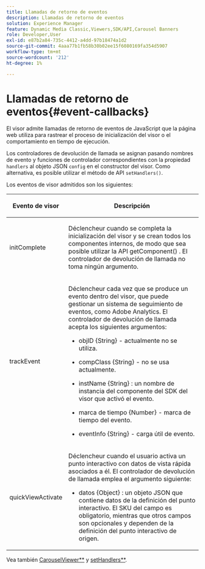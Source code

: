 ```yaml
---
title: Llamadas de retorno de eventos
description: Llamadas de retorno de eventos
solution: Experience Manager
feature: Dynamic Media Classic,Viewers,SDK/API,Carousel Banners
role: Developer,User
exl-id: e87b2a84-735c-4412-a4dd-97b18474a1d2
source-git-commit: 4aaa77b1fb58b30b02ee15f6080169fa354d5907
workflow-type: tm+mt
source-wordcount: '212'
ht-degree: 1%

---
```


# Llamadas de retorno de eventos{#event-callbacks}

El visor admite llamadas de retorno de eventos de JavaScript que la página web utiliza para rastrear el proceso de inicialización del visor o el comportamiento en tiempo de ejecución.

Los controladores de devolución de llamada se asignan pasando nombres de evento y funciones de controlador correspondientes con la propiedad `handlers` al objeto JSON `config` en el constructor del visor. Como alternativa, es posible utilizar el método de API `setHandlers()`.

Los eventos de visor admitidos son los siguientes:

<table id="table_D4A2035B65B140F882F550B711BD3160"> 
 <thead> 
  <tr> 
   <th colname="col1" class="entry"> <p>Evento de visor </p> </th> 
   <th colname="col2" class="entry"> <p>Descripción </p> </th> 
  </tr> 
 </thead>
 <tbody> 
  <tr> 
   <td colname="col1"> <p> <span class="codeph"> initComplete </span> </p> </td> 
   <td colname="col2"> <p>Déclencheur cuando se completa la inicialización del visor y se crean todos los componentes internos, de modo que sea posible utilizar la API <span class="codeph"> getComponent() </span>. El controlador de devolución de llamada no toma ningún argumento. </p> </td> 
  </tr> 
  <tr> 
   <td colname="col1"> <p> <span class="codeph"> trackEvent </span> </p> </td> 
   <td colname="col2"> <p> Déclencheur cada vez que se produce un evento dentro del visor, que puede gestionar un sistema de seguimiento de eventos, como Adobe Analytics. El controlador de devolución de llamada acepta los siguientes argumentos: </p> <p> 
     <ul id="ul_8A5F409E32E94063AE8D3AB158A0E13D"> 
      <li id="li_1311D5DDD4454FBC9116BA8E2CB003B1"> <p> <span class="codeph"> objID {String} </span> - actualmente no se utiliza. </p> </li> 
      <li id="li_C2ABD13097FA40A7B9801C0B7592FB59"> <p> <span class="codeph"> compClass {String} </span> - no se usa actualmente. </p> </li> 
      <li id="li_3BE8001365714C3FAC32C9B2CFFD5DCE"> <p> <span class="codeph"> instName {String} </span>: un nombre de instancia del componente del SDK del visor que activó el evento. </p> </li> 
      <li id="li_755DDE84B1CC4B4D8A3FA0C774CBA666"> <p> <span class="codeph"> marca de tiempo {Number} </span> - marca de tiempo del evento. </p> </li> 
      <li id="li_05A1C45826AC4D1192CB72FE07EE4C29"> <p> <span class="codeph"> eventInfo {String} </span> - carga útil de evento. </p> </li> 
     </ul> </p> </td> 
  </tr> 
  <tr> 
   <td colname="col1"> <p> <span class="codeph"> quickViewActivate </span> </p> </td> 
   <td colname="col2"> <p> Déclencheur cuando el usuario activa un punto interactivo con datos de vista rápida asociados a él. El controlador de devolución de llamada emplea el argumento siguiente: </p> <p> 
     <ul id="ul_171110934BD54839B371FAD8D2AD467B"> 
      <li id="li_7B14C3BA432B43E392AC103926807E88"> <p> <span class="codeph"> datos {Object} </span>: un objeto JSON que contiene datos de la definición del punto interactivo. El SKU </span> del campo <span class="codeph"> es obligatorio, mientras que otros campos son opcionales y dependen de la definición del punto interactivo de origen. </p> </li> 
     </ul> </p> </td> 
  </tr> 
 </tbody> 
</table>

Vea también [CarouselViewer**](../../c-html5-aem-asset-viewers/c-html5-aem-carousel/c-html5-aem-carousel-javascriptapiref/r-html5-aem-carousel-javascriptapiref-carouselviewer.md#reference-bd16cadc0c054fafb0db4994741d47cd) y [setHandlers**](../../c-html5-aem-asset-viewers/c-html5-aem-carousel/c-html5-aem-carousel-javascriptapiref/r-html5-aem-carousel-javascriptapiref-sethandlers.md#reference-d76f126ac4354dc282e56afd49a0c643).
